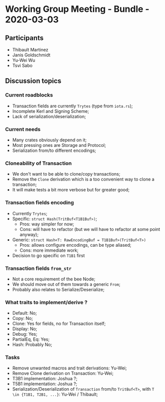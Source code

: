 # Working Group Meeting - Bundle - 2020-03-03

## Participants

- Thibault Martinez
- Janis Goldschmidt
- Yu-Wei Wu
- Tsvi Sabo

## Discussion topics

### Current roadblocks

- Transaction fields are currently `Trytes` (type from `iota.rs`);
- Incomplete Kerl and Signing Scheme;
- Lack of serialization/deserialization;

### Current needs

- Many crates obviously depend on it;
- Most pressing ones are Storage and Protocol;
- Serialization from/to different encodings;

### Cloneability of Transaction

- We don't want to be able to clone/copy transactions;
- Remove the `Clone` derivation which is a too convenient way to clone a transaction;
- It will make tests a bit more verbose but for greater good;

### Transaction fields encoding

- Currently `Trytes`;
- Specific: `struct Hash(TritBuf<T1B1Buf>)`;
    - Pros: way simpler for now;
    - Cons: will have to refactor (but we will have to refactor at some point anyway);
- Generic: `struct Hash<T: RawEncodingBuf = T1B1Buf>(TritBuf<T>)`
    - Pros: allows configure encodings, can be type aliased;
    - Cons: more immediate work;
- Decision to go specific on `T1B1` first

### Transaction fields `from_str`

- Not a core requirement of the bee Node;
- We should move out of them towards a generic `From`;
- Probably also relates to Serialize/Deserialize;

### What traits to implement/derive ?

- Default: No;
- Copy: No;
- Clone: Yes for fields, no for Transaction itself;
- Display: No;
- Debug: Yes;
- PartialEq, Eq: Yes;
- Hash: Probably No;

### Tasks

- Remove unwanted macros and trait derivations: Yu-Wei;
- Remove Clone derivation on Transaction: Yu-Wei;
- T3B1 implementation: Joshua ?;
- T5B1 implementation: Joshua ?;
- Serialization/Deserialization of `Transaction` from/to `TritBuf<T>`, with `T \in {T1B1, T2B1, ...}`: Yu-Wei / Thibault;
